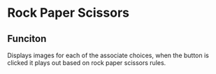 # Rock Paper Scissors
## Funciton
Displays images for each of the associate choices, when the button is clicked it plays out based on rock paper scissors rules.


